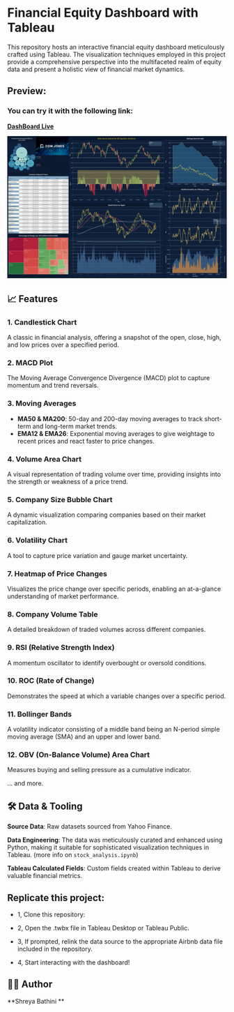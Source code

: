 # Financial Equity Dashboard with Tableau

This repository hosts an interactive financial equity dashboard meticulously crafted using Tableau. The visualization techniques employed in this project provide a comprehensive perspective into the multifaceted realm of equity data and present a holistic view of financial market dynamics.

## **Preview:**  

### You can try it with the following link:  
**[DashBoard Live](https://public.tableau.com/views/Stock_Dash/Dashboard1?:language=en-US&:display_count=n&:origin=viz_share_link)**


![Dashboard Preview](Dashboard.png)



## 📈 **Features**

### **1. Candlestick Chart**
A classic in financial analysis, offering a snapshot of the open, close, high, and low prices over a specified period.

### **2. MACD Plot**
The Moving Average Convergence Divergence (MACD) plot to capture momentum and trend reversals.

### **3. Moving Averages**
- **MA50 & MA200**: 50-day and 200-day moving averages to track short-term and long-term market trends.
- **EMA12 & EMA26**: Exponential moving averages to give weightage to recent prices and react faster to price changes.

### **4. Volume Area Chart**
A visual representation of trading volume over time, providing insights into the strength or weakness of a price trend.

### **5. Company Size Bubble Chart**
A dynamic visualization comparing companies based on their market capitalization.

### **6. Volatility Chart**
A tool to capture price variation and gauge market uncertainty.

### **7. Heatmap of Price Changes**
Visualizes the price change over specific periods, enabling an at-a-glance understanding of market performance.

### **8. Company Volume Table**
A detailed breakdown of traded volumes across different companies.

### **9. RSI (Relative Strength Index)**
A momentum oscillator to identify overbought or oversold conditions.

### **10. ROC (Rate of Change)**
Demonstrates the speed at which a variable changes over a specific period.

### **11. Bollinger Bands**
A volatility indicator consisting of a middle band being an N-period simple moving average (SMA) and an upper and lower band.

### **12. OBV (On-Balance Volume) Area Chart**
Measures buying and selling pressure as a cumulative indicator.

... and more.

## 🛠 **Data & Tooling**

**Source Data**: Raw datasets sourced from Yahoo Finance.

**Data Engineering**: The data was meticulously curated and enhanced using Python, making it suitable for sophisticated visualization techniques in Tableau. (more info on `stock_analysis.ipynb`)

**Tableau Calculated Fields**: Custom fields created within Tableau to derive valuable financial metrics.

## Replicate this project:

- 1, Clone this repository:

- 2, Open the .twbx file in Tableau Desktop or Tableau Public.

- 3, If prompted, relink the data source to the appropriate Airbnb data file included in the repository.

- 4, Start interacting with the dashboard!

## 👩‍💻 Author
**Shreya Bathini
**



